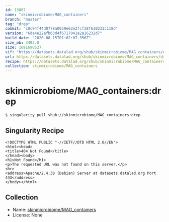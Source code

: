 ```yaml
---
id: 13807
name: "skinmicrobiome/MAG_containers"
branch: "master"
tag: "drep"
commit: "c0c94f44d0778a0059e62e2fcf38f610231c118d"
version: "6da4e22afb63d4f6717041a2a16232d7"
build_date: "2020-08-15T01:02:07.356Z"
size_mb: 3492.0
size: 1091690527
sif: "https://datasets.datalad.org/shub/skinmicrobiome/MAG_containers/drep/2020-08-15-c0c94f44-6da4e22a/6da4e22afb63d4f6717041a2a16232d7.sif"
url: https://datasets.datalad.org/shub/skinmicrobiome/MAG_containers/drep/2020-08-15-c0c94f44-6da4e22a/
recipe: https://datasets.datalad.org/shub/skinmicrobiome/MAG_containers/drep/2020-08-15-c0c94f44-6da4e22a/Singularity
collection: skinmicrobiome/MAG_containers
---
```


# skinmicrobiome/MAG_containers:drep

```bash
$ singularity pull shub://skinmicrobiome/MAG_containers:drep
```

## Singularity Recipe

```singularity
<!DOCTYPE HTML PUBLIC "-//IETF//DTD HTML 2.0//EN">
<html><head>
<title>404 Not Found</title>
</head><body>
<h1>Not Found</h1>
<p>The requested URL was not found on this server.</p>
<hr>
<address>Apache/2.4.38 (Debian) Server at datasets.datalad.org Port 443</address>
</body></html>
```

## Collection

 - Name: [skinmicrobiome/MAG_containers](https://github.com/skinmicrobiome/MAG_containers)
 - License: None

